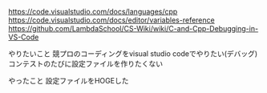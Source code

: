 https://code.visualstudio.com/docs/languages/cpp
https://code.visualstudio.com/docs/editor/variables-reference
https://github.com/LambdaSchool/CS-Wiki/wiki/C-and-Cpp-Debugging-in-VS-Code

やりたいこと
競プロのコーディングをvisual studio codeでやりたい(デバッグ)
コンテストのたびに設定ファイルを作りたくない

やったこと
設定ファイルをHOGEした